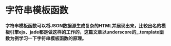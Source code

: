 # 字符串模板函数
#### 字符串模板函数可以将JSON数据源生成复杂的HTML并展现出来，比较出名的模板引擎ejs、jade都是做这样的工作的，这篇文章以underscore的_.template函数为例学习一下字符串模板函数的原理。